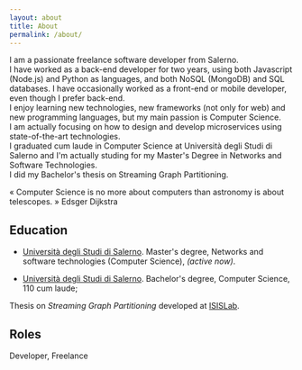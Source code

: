```yaml
---
layout: about
title: About
permalink: /about/
---
```


I am a passionate freelance software developer from Salerno. <br/>
I have worked as a back-end developer for two years, using both Javascript (Node.js) and Python as languages, and both NoSQL (MongoDB) and SQL databases. I have occasionally worked as a front-end or mobile developer, even though I prefer back-end. <br/>
I enjoy learning new technologies, new frameworks (not only for web) and new programming languages, but my main passion is Computer Science. <br/>
I am actually focusing on how to design and develop microservices using state-of-the-art technologies. <br/>
I graduated cum laude in Computer Science at Università degli Studi di Salerno and I'm actually studing for my Master's Degree in Networks and Software Technologies. <br/>
I did my Bachelor's thesis on Streaming Graph Partitioning.

« Computer Science is no more about computers than astronomy is about telescopes. »
Edsger Dijkstra

## Education

* [Università degli Studi di Salerno](http://www.unisa.it). Master's degree, Networks and software technologies (Computer Science), *(active now)*. 

* [Università degli Studi di Salerno](http://www.unisa.it). Bachelor's degree, Computer Science, 110 cum laude;

Thesis on *Streaming Graph Partitioning* developed at [ISISLab](https://github.com/isislab-unisa/streaminggraphpartitioning/).


<!--  
    TODO check absolute link
-->
## Roles

Developer, Freelance


